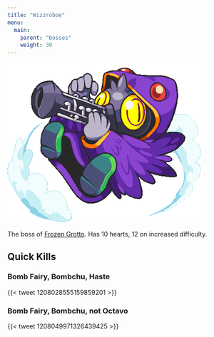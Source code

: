 ```yaml
---
title: "Wizzroboe"
menu:
  main:
    parent: "bosses"
    weight: 30
---
```


![](/img/bosses/wizzroboe.png)

The boss of [Frozen Grotto](/dungeons/frozen-grotto/).
Has 10 hearts, 12 on increased difficulty.

## Quick Kills

### Bomb Fairy, Bombchu, Haste

{{< tweet 1208028555159859201 >}}

### Bomb Fairy, Bombchu, not Octavo

{{< tweet 1208049971326439425 >}}
